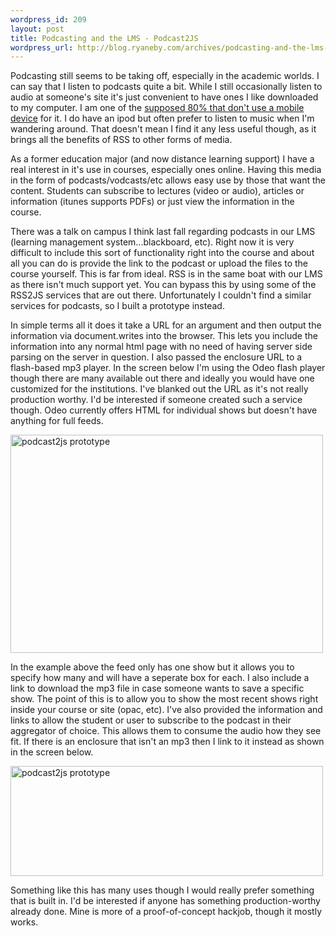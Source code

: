 ```yaml
--- 
wordpress_id: 209
layout: post
title: Podcasting and the LMS - Podcast2JS
wordpress_url: http://blog.ryaneby.com/archives/podcasting-and-the-lms-podcast2js/
---
```

Podcasting still seems to be taking off, especially in the academic worlds. I can say that I listen to podcasts quite a bit. While I still occasionally listen to audio at someone's site it's just convenient to have ones I like downloaded to my computer. I am one of the <a href="http://news.designtechnica.com/talkback109.html">supposed 80% that don't use a mobile device</a> for it. I do have an ipod but often prefer to listen to music when I'm wandering around. That doesn't mean I find it any less useful though, as it brings all the benefits of RSS to other forms of media.

As a former education major (and now distance learning support) I have a real interest in it's use in courses, especially ones online. Having this media in the form of podcasts/vodcasts/etc allows easy use by those that want the content. Students can subscribe to lectures (video or audio), articles or information (itunes supports PDFs) or just view the information in the course.

There was a talk on campus I think last fall regarding podcasts in our LMS (learning management system...blackboard, etc). Right now it is very difficult to include this sort of functionality right into the course and about all you can do is provide the link to the podcast or upload the files to the course yourself. This is far from ideal. RSS is in the same boat with our LMS as there isn't much support yet. You can bypass this by using some of the RSS2JS services that are out there. Unfortunately I couldn't find a similar services for podcasts, so I built a prototype instead.

In simple terms all it does it take a URL for an argument and then output the information via document.writes into the browser. This lets you include the information into any normal html page with no need of having server side parsing on the server in question. I also passed the enclosure URL to a flash-based mp3 player. In the screen below I'm using the Odeo flash player though there are many available out there and ideally you would have one customized for the institutions. I've blanked out the URL as it's not really production worthy. I'd be interested if someone created such a service though. Odeo currently offers HTML for individual shows but doesn't have anything for full feeds.

<a href="http://www.flickr.com/photos/ebyryan/118897246/" title="Photo Sharing"><img src="http://static.flickr.com/45/118897246_82cdc86f4d.jpg" width="500" height="349" alt="podcast2js prototype" /></a>

In the example above the feed only has one show but it allows you to specify how many and will have a seperate box for each. I also include a link to download the mp3 file in case someone wants to save a specific show. The point of this is to allow you to show the most recent shows right inside your course or site (opac, etc). I've also provided the information and links to allow the student or user to subscribe to the podcast in their aggregator of choice. This allows them to consume the audio how they see fit. If there is an enclosure that isn't an mp3 then I link to it instead as shown in the screen below.

<a href="http://www.flickr.com/photos/ebyryan/118897247/" title="Photo Sharing"><img src="http://static.flickr.com/41/118897247_8772a6df2c.jpg" width="500" height="176" alt="podcast2js prototype" /></a>

Something like this has many uses though I would really prefer something that is built in. I'd be interested if anyone has something production-worthy already done. Mine is more of a proof-of-concept hackjob, though it mostly works.
